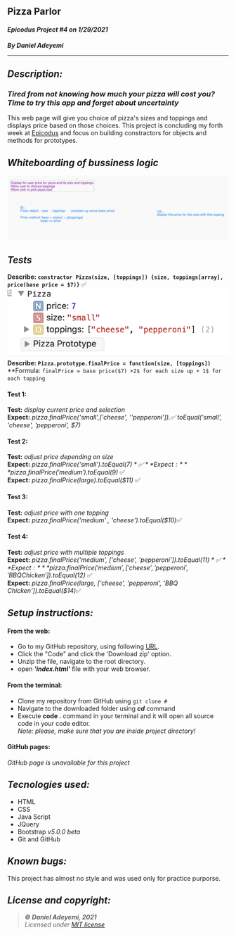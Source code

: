 ## Pizza Parlor
#### *Epicodus Project #4  on 1/29/2021*
***By Daniel Adeyemi***
___

## *Description:*
### *Tired from not knowing how much your pizza will cost you? Time to try this app and forget about uncertainty* 
This web page will give you choice of pizza's sizes and toppings and displays price based on those choices. This project is concluding my forth week at [Epicodus](https://www.epicodus.com) and focus on building constractors for objects and methods for prototypes.

## *Whiteboarding of bussiness logic*
![img](img/whiteboard.png)

## *Tests*
**Describe: `constractor Pizza(size, [toppings]) {size, toppings[array], price(base price = $7)}`**  ✅    
![img](img/test-prototype.png) 
**Describe: `Pizza.prototype.finalPrice = function(size, [toppings])`**   
**Formula: `finalPrice = base price($7) +2$ for each size up + 1$ for each topping`
#### Test 1:
**Test:** *display current price and selection*   
**Expect:** *pizza.finalPrice('small',['cheese', ''pepperoni']).✅ toEqual('small', 'cheese', 'pepperoni', $7)*
#### Test 2:   
**Test:** *adjust price depending on size*   
**Expect:** *pizza.finalPrice('small').toEqual($7)*   ✅  
**Expect:** *pizza.finalPrice('medium').toEqual($9)*  ✅   
**Expect:** *pizza.finalPrice(large).toEqual($11)*   ✅  
#### Test 3:   
**Test:** *adjust price with one topping*   
**Expect:** *pizza.finalPrice('medium' , 'cheese').toEqual($10)*✅    
#### Test 4:   
**Test:** *adjust price with multiple toppings*   
**Expect:** *pizza.finalPrice('medium', ['cheese', 'pepperoni']).toEqual($11)*✅   
**Expect:** *pizza.finalPrice('medium', ['cheese', 'pepperoni', 'BBQ Chicken']).toEqual($12)* ✅   
**Expect:** *pizza.finalPrice(large, ['cheese', 'pepperoni', 'BBQ Chicken']).toEqual($14)*✅    

## *Setup instructions:*
#### From the web:
* Go to my GitHub repository, using following [URL](#).
* Click the "Code" and click the 'Download zip' option.
* Unzip the file, navigate to the root directory.
* open ***'index.html'*** file with your web browser.
#### From the terminal: 
* Clone my repository from GitHub using `git clone #`
* Navigate to the downloaded folder using ***cd*** command
* Execute **code .** command in your terminal and it will open all source code in your code editor.    
*Note: please, make sure that you are inside project directory!*
#### GitHub pages:
*GitHub page is unavailable for this project*

## *Tecnologies used:*
* HTML
* CSS
* Java Script
* JQuery
* Bootstrap *v5.0.0 beta*
* Git and GitHub

## *Known bugs:*
This project has almost no style and was used only for practice purporse.

## *License and copyright:*

> ***© Daniel Adeyemi, 2021***   
> *Licensed under [MIT license](https://mit-license.org/)*